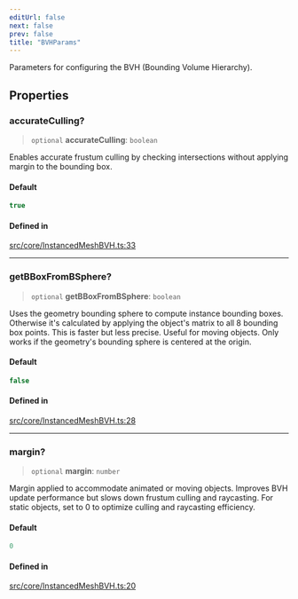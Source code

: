 ```yaml
---
editUrl: false
next: false
prev: false
title: "BVHParams"
---
```


Parameters for configuring the BVH (Bounding Volume Hierarchy).

## Properties

### accurateCulling?

> `optional` **accurateCulling**: `boolean`

Enables accurate frustum culling by checking intersections without applying margin to the bounding box.

#### Default

```ts
true
```

#### Defined in

[src/core/InstancedMeshBVH.ts:33](https://github.com/three-ez/instanced-mesh/blob/85018850a35ef66e53e9b7df12c8fcc2c395066b/src/core/InstancedMeshBVH.ts#L33)

***

### getBBoxFromBSphere?

> `optional` **getBBoxFromBSphere**: `boolean`

Uses the geometry bounding sphere to compute instance bounding boxes.
Otherwise it's calculated by applying the object's matrix to all 8 bounding box points.
This is faster but less precise. Useful for moving objects.
Only works if the geometry's bounding sphere is centered at the origin.

#### Default

```ts
false
```

#### Defined in

[src/core/InstancedMeshBVH.ts:28](https://github.com/three-ez/instanced-mesh/blob/85018850a35ef66e53e9b7df12c8fcc2c395066b/src/core/InstancedMeshBVH.ts#L28)

***

### margin?

> `optional` **margin**: `number`

Margin applied to accommodate animated or moving objects.
Improves BVH update performance but slows down frustum culling and raycasting.
For static objects, set to 0 to optimize culling and raycasting efficiency.

#### Default

```ts
0
```

#### Defined in

[src/core/InstancedMeshBVH.ts:20](https://github.com/three-ez/instanced-mesh/blob/85018850a35ef66e53e9b7df12c8fcc2c395066b/src/core/InstancedMeshBVH.ts#L20)
